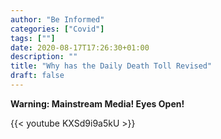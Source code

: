 ```yaml
---
author: "Be Informed"
categories: ["Covid"]
tags: [""]
date: 2020-08-17T17:26:30+01:00
description: ""
title: "Why has the Daily Death Toll Revised"
draft: false
---
```


**Warning: Mainstream Media! Eyes Open!**

{{< youtube KXSd9i9a5kU >}}